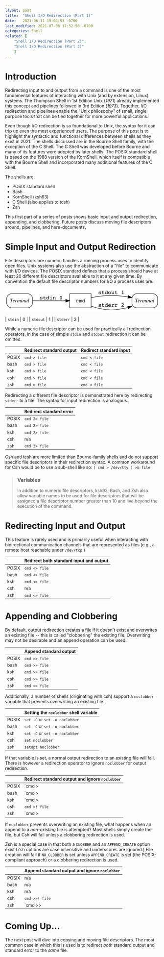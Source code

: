 ```yaml
---
layout: post
title:  "Shell I/O Redirection (Part 1)"
date:   2021-06-11 19:04:53 -0700
last_modified: 2021-07-06 17:52:56 -0700
categories: Shell
related: [
	"Shell I/O Redirection (Part 2)",
	"Shell I/O Redirection (Part 3)"
	]
---
```


# Introduction

Redirecting input to and output from a command is one of the most
fundamental features of interacting with Unix (and by extension,
Linux) systems. The Thompson Shell in 1st Edition Unix (_1971_)
already implemented this concept and pipelines followed in 3rd Edition
(_1973_). Together, I/O redirection and pipelines enable the "Unix
philosophy" of small, single purpose tools that can be tied together
for more powerful applications.

Even though I/O redirection is so foundational to Unix, the syntax for
it can trip up even the most experienced users. The purpose of this
post is to highlight the syntactic and functional differences between
shells as they exist in 2021. The shells discussed are in the Bourne
Shell family, with the exception of the C Shell. The C Shell was
developed before Bourne and many of its features were adopted by later
shells. The POSIX standard shell is based on the 1988 version of the
KornShell, which itself is compatible with the Bourne Shell and
incorporated many additional features of the C Shell.

The shells are:
* POSIX standard shell
* Bash
* KornShell (ksh93)
* C Shell (also applies to tcsh)
* Zsh

This first part of a series of posts shows basic input and output
redirection, appending, and clobbering. Future posts discuss moving
file descriptors around, pipelines, and here-documents.

# Simple Input and Output Redirection

File descriptors are numeric handles a running process uses to
identify open files. Unix systems also use the abstraction of a "file"
to communicate with I/O devices. The POSIX standard defines that a
process should have at least 20 different file descriptors available
to it at any given time. By convention the default file descriptor
numbers for I/O a process uses are:

![cmd standard I/O](/images/fdcopy.dot.png)

| `stdin`  | 0 |
| `stdout` | 1 |
| `stderr` | 2 |


While a numeric file descriptor can be used for practically all
redirection operators, in the case of simple `stdin` and `stdout`
redirection it can be omitted.

|           | Redirect standard output | Redirect standard input |
| :-        | :-                       | :-                      |
| POSIX     | `cmd > file`             | `cmd < file`            |
| bash      | `cmd > file`             | `cmd < file`            |
| ksh       | `cmd > file`             | `cmd < file`            |
| csh       | `cmd > file`             | `cmd < file`            |
| zsh       | `cmd > file`             | `cmd < file`            |

Redirecting a different file descriptor is demonstrated here by
redirecting `stderr` to a file. The syntax for input redirection is
analogous.

|           | Redirect standard error |
| :-        | :-                      |
| POSIX     | `cmd 2> file`           |
| bash      | `cmd 2> file`           |
| ksh       | `cmd 2> file`           |
| csh       | n/a                     |
| zsh       | `cmd 2> file`           |

Csh and tcsh are more limited than Bourne-family shells and do not
support specific file descriptors in their redirection syntax. A
common workaround for Csh would be to use a sub-shell like so:
```( cmd > /dev/tty ) >& file```

> ### Variables
> 
> In addition to numeric file descriptors, ksh93, Bash, and Zsh also
> allow variable names to be used for file descriptors that will be
> assigned a file descriptor number greater than 10 and live beyond
> the execution of the command.

# Redirecting Input and Output

This feature is rarely used and is primarily useful when interacting
with bidirectional communication channels that are represented as
files (e.g., a remote host reachable under `/dev/tcp`.)

|           | Redirect both standard input and output |
| :-        | :-                                      |
| POSIX     | `cmd <> file`                           |
| bash      | `cmd <> file`                           |
| ksh       | `cmd <> file`                           |
| csh       | n/a                                     |
| zsh       | `cmd <> file`                           |

# Appending and Clobbering

By default, output redirection creates a file if it doesn't exist and
overwrites an existing file -- this is called "clobbering" the
existing file. Overwriting may not be desirable and an append
operation can be used.

|           | Append standard output |
| :-        | :-                     |
| POSIX     | `cmd >> file`          |
| bash      | `cmd >> file`          |
| ksh       | `cmd >> file`          |
| csh       | `cmd >> file`          |
| zsh       | `cmd >> file`          |

Additionally, a number of shells (originating with csh) support a
`noclobber` variable that prevents overwriting an existing file.

|       | Setting the `noclobber` shell variable |
| :-    | :-                                     |
| POSIX | `set -C` or `set -o noclobber`         |
| bash  | `set -C` or `set -o noclobber`         |
| ksh   | `set -C` or `set -o noclobber`         |
| csh   | `set noclobber`                        |
| zsh   | `setopt noclobber`                     |

If that variable is set, a normal output redirection to an existing
file will fail. There is however a redirection operator to ignore
`noclobber` for output redirection.

|           | Redirect standard output and ignore `noclobber`|
| :-        | :-                                             |
| POSIX     | `cmd >| file`                                  |
| bash      | `cmd >| file`                                  |
| ksh       | `cmd >| file`                                  |
| csh       | `cmd >! file`                                  |
| zsh       | `cmd >| file` or `cmd >! file`                 |

If `noclobber` prevents overwriting an existing file, what happens
when an append to a _non-existing_ file is attempted? Most shells
simply create the file, but Csh will fail unless a clobbering
redirection is used.

Zsh is a special case in that both a `CLOBBER` and an `APPEND_CREATE`
option exist (Zsh options are case insensitive and underscores are
ignored.) File creation will fail if `NO_CLOBBER` is set unless
`APPEND_CREATE` is set (the POSIX-compliant approach) or a clobbering
redirection is used.

|           | Append standard output and ignore `noclobber` |
| :-        | :-                                            |
| POSIX     | n/a                                           |
| bash      | n/a                                           |
| ksh       | n/a                                           |
| csh       | `cmd >>! file`                                |
| zsh       | `cmd >>| file` or `cmd >>! file`              |

# Coming Up...

The next post will dive into copying and moving file descriptors. The
most common case in which this is used is to redirect _both_ standard
output and standard error to the _same_ file.
